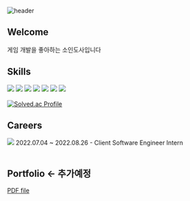 ![header](https://capsule-render.vercel.app/api?type=cylinder&color=0:83dcb7,100:00ffff&height=100&section=header&text=SoinDosa&fontSize=50)
## Welcome
게임 개발을 좋아하는 소인도사입니다

## Skills
<img
  src="https://img.shields.io/badge/Unity-000000?style=plastic&logo=unity&logoColor=white"
/>
<img
  src="https://img.shields.io/badge/C%23-239120?style=plastic&logo=C%20Sharp&logoColor=white"
/>
<img
  src="https://img.shields.io/badge/C%2B%2B-00599c?style=plastic&logo=C%2B%2B&logoColor=white"
/>
<img
  src="https://img.shields.io/badge/Action%20Script%203.0-FF0000?style=plastic&logo=Adobe&logoColor=white"
/>
<img
  src="https://img.shields.io/badge/Github-181717?style=plastic&logo=Github&logoColor=white"
/>
<img
  src="https://img.shields.io/badge/Slack-4A154B?style=plastic&logo=Slack&logoColor=white"
/>
<img
  src="https://img.shields.io/badge/Perforce-404040?style=plastic&logo=Perforce&logoColor=white"
/>
<br/>
<br/>
[![Solved.ac Profile](http://mazassumnida.wtf/api/v2/generate_badge?boj=rlatjsgnl519)](https://solved.ac/rlatjsgnl519/)<br/>
## Careers
<img
  src="https://img.shields.io/badge/EA%20Korea-000000?style=plastic&logo=EA&logoColor=white"
/>
2022.07.04 ~ 2022.08.26 - Client Software Engineer Intern
<br/>
<br/>
## Portfolio <- 추가예정
[PDF file]()
<!--
**SoinDosa/SoinDosa** is a ✨ _special_ ✨ repository because its `README.md` (this file) appears on your GitHub profile.

Here are some ideas to get you started:

- 🔭 I’m currently working on ...
- 🌱 I’m currently learning ...
- 👯 I’m looking to collaborate on ...
- 🤔 I’m looking for help with ...
- 💬 Ask me about ...
- 📫 How to reach me: ...
- 😄 Pronouns: ...
- ⚡ Fun fact: ...
-->
